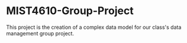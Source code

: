# MIST4610-Group-Project
This project is the creation of a complex data model for our class's data management group project. 
